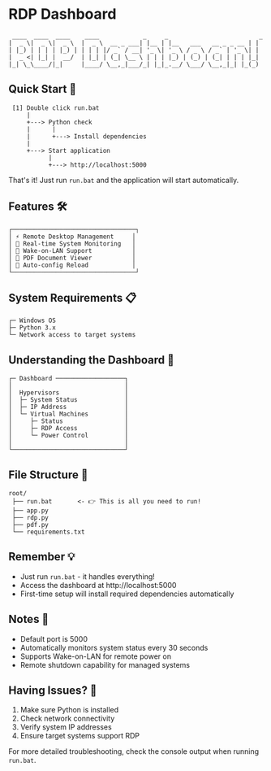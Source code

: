 # RDP Dashboard
```
 ____  ____  ____    ____            _     _                         _ 
|  _ \|  _ \|  _ \  |  _ \  __ _ ___| |__ | |__   ___   __ _ _ __ | |
| |_) | | | | |_) | | | | |/ _` / __| '_ \| '_ \ / _ \ / _` | '_ \| |
|  _ <| |_| |  __/  | |_| | (_| \__ \ | | | |_) | (_) | (_| | | | |_|
|_| \_\____/|_|     |____/ \__,_|___/_| |_|_.__/ \___/ \__,_|_| |_(_)
```

## Quick Start 🚀

```
 [1] Double click run.bat
     |
     +---> Python check
     |      |
     |      +---> Install dependencies
     |
     +---> Start application
           |
           +---> http://localhost:5000
```

That's it! Just run `run.bat` and the application will start automatically.

## Features 🛠️

```
┌──────────────────────────────────┐
│ ⚡ Remote Desktop Management     │
│ 📡 Real-time System Monitoring   │
│ 🔌 Wake-on-LAN Support           │
│ 📄 PDF Document Viewer           │
│ 🔄 Auto-config Reload            │
└──────────────────────────────────┘
```

## System Requirements 📋

```
┌─ Windows OS
├─ Python 3.x
└─ Network access to target systems
```

## Understanding the Dashboard 🎯

```
┌─ Dashboard ───────────────────┐
│                               │
│  Hypervisors                  │
│  ├─ System Status             │
│  ├─ IP Address                │
│  └─ Virtual Machines          │
│     ├─ Status                 │
│     ├─ RDP Access             │
│     └─ Power Control          │
│                               │
└───────────────────────────────┘
```

## File Structure 📁
```
root/
 ├── run.bat       <- 👉 This is all you need to run!
 ├── app.py        
 ├── rdp.py       
 ├── pdf.py       
 └── requirements.txt
```

## Remember 💡

- Just run `run.bat` - it handles everything!
- Access the dashboard at http://localhost:5000
- First-time setup will install required dependencies automatically

## Notes 📌

- Default port is 5000
- Automatically monitors system status every 30 seconds
- Supports Wake-on-LAN for remote power on
- Remote shutdown capability for managed systems

## Having Issues? 🔧

1. Make sure Python is installed
2. Check network connectivity
3. Verify system IP addresses
4. Ensure target systems support RDP

For more detailed troubleshooting, check the console output when running `run.bat`.

